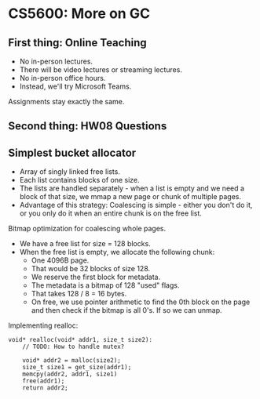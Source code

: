 
# CS5600: More on GC

## First thing: Online Teaching

 - No in-person lectures.
 - There will be video lectures or streaming lectures.
 - No in-person office hours.
 - Instead, we'll try Microsoft Teams.

Assignments stay exactly the same.


## Second thing: HW08 Questions




## Simplest bucket allocator

 - Array of singly linked free lists.
 - Each list contains blocks of one size.
 - The lists are handled separately - when a list is empty and we need a block
   of that size, we mmap a new page or chunk of multiple pages.
 - Advantage of this strategy: Coalescing is simple - either you don't do it, or
   you only do it when an entire chunk is on the free list.

Bitmap optimization for coalescing whole pages.

 - We have a free list for size = 128 blocks.
 - When the free list is empty, we allocate the following chunk:
   - One 4096B page.
   - That would be 32 blocks of size 128.
   - We reserve the first block for metadata.
   - The metadata is a bitmap of 128 "used" flags.
   - That takes 128 / 8 = 16 bytes.
   - On free, we use pointer arithmetic to find the 0th block on the page and
     then check if the bitmap is all 0's. If so we can unmap.

Implementing realloc:

```
void* realloc(void* addr1, size_t size2):
    // TODO: How to handle mutex?

    void* addr2 = malloc(size2);
    size_t size1 = get_size(addr1);
    memcpy(addr2, addr1, size1)
    free(addr1);
    return addr2;
```












